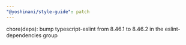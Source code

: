 ```yaml
---
"@yoshinani/style-guide": patch
---
```


chore(deps): bump typescript-eslint from 8.46.1 to 8.46.2 in the eslint-dependencies group
